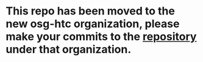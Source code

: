 # This repo has been moved to the new osg-htc organization, please make your commits to the [repository](https://github.com/osg-htc/outreach) under that organization.
